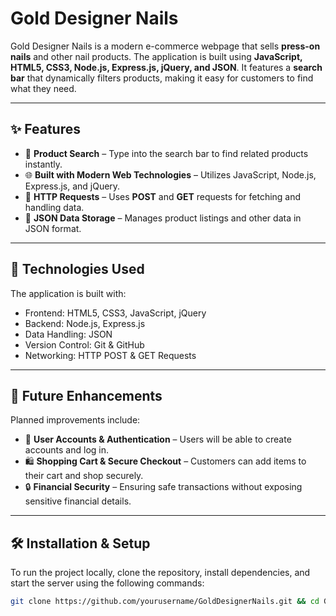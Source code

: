 # Gold Designer Nails 

Gold Designer Nails is a modern e-commerce webpage that sells **press-on nails** and other nail products. The application is built using **JavaScript, HTML5, CSS3, Node.js, Express.js, jQuery, and JSON**. It features a **search bar** that dynamically filters products, making it easy for customers to find what they need.  

---

## ✨ Features  
- 🛒 **Product Search** – Type into the search bar to find related products instantly.  
- 🌐 **Built with Modern Web Technologies** – Utilizes JavaScript, Node.js, Express.js, and jQuery.  
- 🔗 **HTTP Requests** – Uses **POST** and **GET** requests for fetching and handling data.  
- 💾 **JSON Data Storage** – Manages product listings and other data in JSON format.

---

## 📂 Technologies Used
The application is built with:
- Frontend: HTML5, CSS3, JavaScript, jQuery
- Backend: Node.js, Express.js
- Data Handling: JSON
- Version Control: Git & GitHub
- Networking: HTTP POST & GET Requests

---

## 🚀 Future Enhancements  
Planned improvements include:  
- 👤 **User Accounts & Authentication** – Users will be able to create accounts and log in.  
- 🛍️ **Shopping Cart & Secure Checkout** – Customers can add items to their cart and shop securely.  
- 🔒 **Financial Security** – Ensuring safe transactions without exposing sensitive financial details.  

---

## 🛠️ Installation & Setup  
To run the project locally, clone the repository, install dependencies, and start the server using the following commands:  

```bash
git clone https://github.com/yourusername/GoldDesignerNails.git && cd GoldDesignerNails && npm install && node server.js
